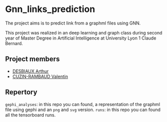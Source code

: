 # Gnn_links_prediction

The project aims is to predict link from a graphml files using GNN.

This project was realized in an deep learning and graph class during second year of Master Degree in Artificial Intelligence at University Lyon 1 Claude Bernard.

## Project members
- [DESBIAUX Arthur](https://github.com/adesbx)
- [CUZIN-RAMBAUD Valentin](https://github.com/valentincuzin)

## Repertory

```gephi_analyses```: in this repo you can found, a representation of the graphml file using gephi and an ```png``` and  ```svg``` version.
```runs```: in this repo you can found all the tensorboard runs.
